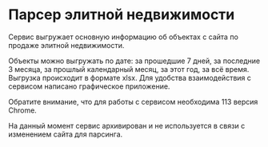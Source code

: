 # Парсер элитной недвижимости

Сервис выгружает основную информацию об объектах с сайта по продаже элитной недвижимости. 

Объекты можно выгружать по дате: за прошедшие 7 дней, за последние 3 месяца, за прошлый календарный месяц, за этот год, за всё время. Выгрузка происходит в формате xlsx. Для удобства взаимодействия с сервисом написано графическое приложение.

Обратите внимание, что для работы с сервисом необходима 113 версия Chrome.

На данный момент сервис архивирован и не используется в связи с изменением сайта для парсинга.
